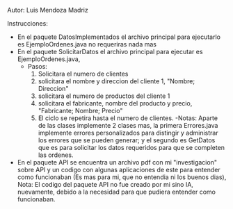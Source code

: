 Autor: Luis Mendoza Madriz

Instrucciones:
- En el paquete DatosImplementados el archivo principal para ejecutarlo es EjemploOrdenes.java no requeriras nada mas
- En el paquete SolicitarDatos el archivo principal para ejecutar es EjemploOrdenes.java,
   - Pasos:
     1) Solicitara el numero de clientes
     2) solicitara el nombre y direccion del cliente 1, "Nombre; Direccion"
     3) solicitara el numero de productos del cliente 1
     4) solicitara el fabricante, nombre del producto y precio, "Fabricante; Nombre; Precio"
     5) El ciclo se repetira hasta el numero de clientes.
   -Notas: Aparte de las clases implemente 2 clases mas, la primera Errores.java implemente errores personalizados para distingir
           y administrar los errores que se pueden generar; y el segundo es GetDatos que es para solicitar los datos requeridos para
           que se completen las ordenes.
- En el paquete API se encuentra un archivo pdf con mi "investigacion" sobre API y un codigo con algunas aplicaciones de este
  para entender como funcionaban (Es mas para mi, que no entendia ni los buenos dias), Nota: El codigo del paquete API no fue creado por mi
  sino IA, nuevamente, debido a la necesidad para que pudiera entender como funcionaban.

